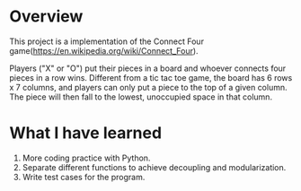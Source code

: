 # Overview
This project is a implementation of the Connect Four game(https://en.wikipedia.org/wiki/Connect_Four).

Players ("X" or "O") put their pieces in a board and whoever connects four pieces in a row wins. Different from a tic tac toe game, the board has 6 rows x 7 columns, and players can only put a piece to the top of a given column.  The piece will then fall to the lowest, unoccupied space in that column.

# What I have learned
1. More coding practice with Python.
2. Separate different functions to achieve decoupling and modularization.
3. Write test cases for the program.
